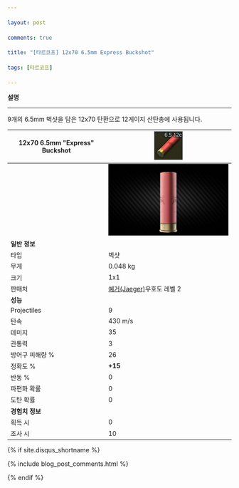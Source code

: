 ```yaml
---

layout: post

comments: true

title: "[타르코프] 12x70 6.5mm Express Buckshot"

tags: [타르코프]

---
```


**설명**  
_ _ _
9개의 6.5mm 벅샷을 담은 12x70 탄환으로 12게이지 산탄총에 사용됩니다.


|12x70 6.5mm "Express" Buckshot|![12x70 6.5mm "Express" Buckshot](/assets/image/tarkov/bullet/127065ExpressBuckshotIcon.png)|
|--|--|
||![12/70 6.5mm "Express" Buckshot](/assets/image/tarkov/bullet/12x70BUCKSHOTIMAGE.png)|
|**일반 정보**|
|타입|벅샷|
|무게|0.048 kg|
|크기|1x1|
|판매처|[예거(Jaeger)](https://)우호도 레벨 2|
|**성능**|
|Projectiles|9|
|탄속|430 m/s|
|데미지|35|
|관통력|3|
|방어구 피해량 %|26|
|정확도 %|**+15**|
|반동 %|0|
|파편화 확률|0|
|도탄 확률|0|
|**경험치 정보**|
|획득 시|0|
|조사 시|10|


{% if site.disqus_shortname %}

<div class="comments">

  {% include blog_post_comments.html %}

</div>

{% endif %}



<div id="disqus_thread"></div>